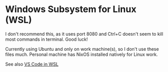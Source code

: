 # Windows Subsystem for Linux (WSL)

I don't recommend this, as it uses port 8080 and Ctrl+C doesn't seem to kill most commands in terminal. Good luck!

Currently using Ubuntu and only on work machine(s), so I don't use these files much. Personal machine has NixOS installed natively for Linux work.

See also [VS Code in WSL](https://code.visualstudio.com/docs/remote/wsl)
